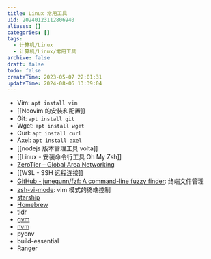 ```yaml
---
title: Linux 常用工具
uid: 20240123112806940
aliases: []
categories: []
tags:
  - 计算机/Linux
  - 计算机/Linux/常用工具
archive: false
draft: false
todo: false
createTime: 2023-05-07 22:01:31
updateTime: 2024-08-06 13:39:04
---
```


- Vim: `apt install vim`
- [[Neovim 的安装和配置]]
- Git: `apt install git`
- Wget: `apt install wget`
- Curl: `apt install curl`
- Axel: `apt install axel`
- [[nodejs 版本管理工具 volta]]
- [[Linux - 安装命令行工具 Oh My Zsh]]
- [ZeroTier – Global Area Networking](https://www.zerotier.com/)
- [[WSL - SSH 远程连接]]
- [GitHub - junegunn/fzf: A command-line fuzzy finder](https://github.com/junegunn/fzf#installation):
  终端文件管理
- [zsh-vi-mode](https://github.com/jeffreytse/zsh-vi-mode): vim 模式的终端控制
- [starship](https://github.com/starship/starship)
- [Homebrew](https://brew.sh/)
- [tldr](https://github.com/tldr-pages/tldr)
- [gvm](https://github.com/moovweb/gvm)
- [nvm](https://github.com/nvm-sh/nvm)
- pyenv
- build-essential
- Ranger
